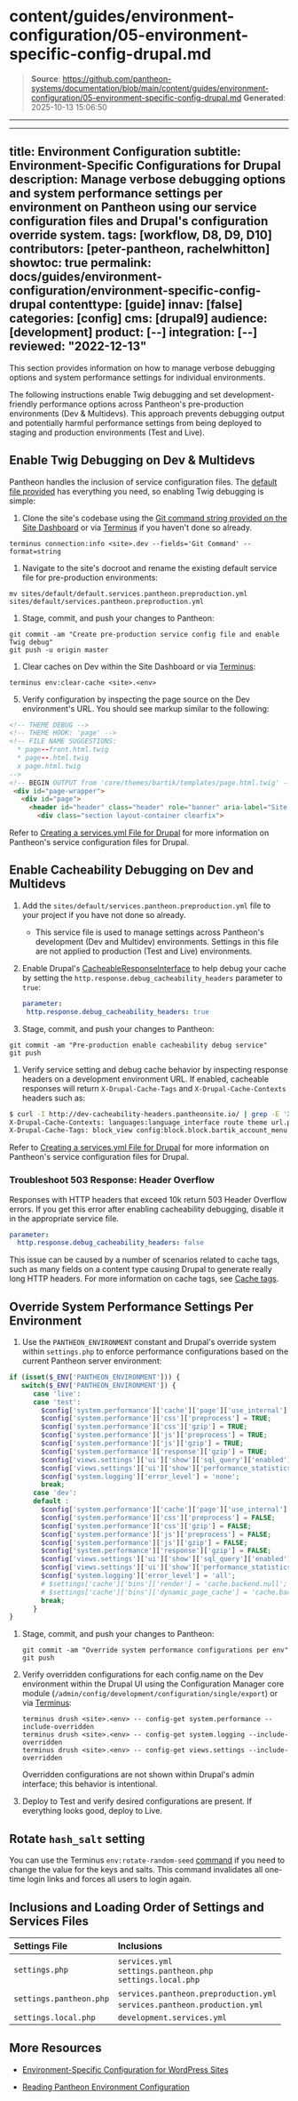 # content/guides/environment-configuration/05-environment-specific-config-drupal.md

> **Source**: https://github.com/pantheon-systems/documentation/blob/main/content/guides/environment-configuration/05-environment-specific-config-drupal.md
> **Generated**: 2025-10-13 15:06:50

---

---
title: Environment Configuration
subtitle: Environment-Specific Configurations for Drupal
description: Manage verbose debugging options and system performance settings per environment on Pantheon using our service configuration files and Drupal's configuration override system.
tags: [workflow, D8, D9, D10]
contributors: [peter-pantheon, rachelwhitton]
showtoc: true
permalink: docs/guides/environment-configuration/environment-specific-config-drupal
contenttype: [guide]
innav: [false]
categories: [config]
cms: [drupal9]
audience: [development]
product: [--]
integration: [--]
reviewed: "2022-12-13"
---

This section provides information on how to manage verbose debugging options and system performance settings for individual environments.

The following instructions enable Twig debugging and set development-friendly performance options across Pantheon's pre-production environments (Dev & Multidevs). This approach prevents debugging output and potentially harmful performance settings from being deployed to staging and production environments (Test and Live).

## Enable Twig Debugging on Dev & Multidevs
Pantheon handles the inclusion of service configuration files. The [default file provided](https://github.com/pantheon-upstreams/drupal-composer-managed/tree/main/web/sites/default) has everything you need, so enabling Twig debugging is simple:

1. Clone the site's codebase using the [Git command string provided on the Site Dashboard](/guides/git/git-config#clone-your-site-codebase) or via [Terminus](/terminus) if you haven't done so already.

 ```bash{promptUser: user}
 terminus connection:info <site>.dev --fields='Git Command' --format=string
 ```

1. Navigate to the site's docroot and rename the existing default service file for pre-production environments:

 ```bash{promptUser: user}
 mv sites/default/default.services.pantheon.preproduction.yml sites/default/services.pantheon.preproduction.yml
 ```

1. Stage, commit, and push your changes to Pantheon:

 ```bash{promptUser: user}
 git commit -am "Create pre-production service config file and enable Twig debug"
 git push -u origin master
 ```

1. Clear caches on Dev within the Site Dashboard or via [Terminus](/terminus):

 ```bash{promptUser: user}
 terminus env:clear-cache <site>.<env>
 ```

5. Verify configuration by inspecting the page source on the Dev environment's URL. You should see markup similar to the following:

 ```html
 <!-- THEME DEBUG -->
 <!-- THEME HOOK: 'page' -->
 <!-- FILE NAME SUGGESTIONS:
   * page--front.html.twig
   * page--.html.twig
   x page.html.twig
 -->
 <!-- BEGIN OUTPUT from 'core/themes/bartik/templates/page.html.twig' -->
  <div id="page-wrapper">
    <div id="page">
      <header id="header" class="header" role="banner" aria-label="Site header">
        <div class="section layout-container clearfix">
 ```

Refer to [Creating a services.yml File for Drupal](/services-yml) for more information on Pantheon's service configuration files for Drupal.

## Enable Cacheability Debugging on Dev and Multidevs

1. Add the `sites/default/services.pantheon.preproduction.yml` file to your project if you have not done so already.

    - This service file is used to manage settings across Pantheon's development (Dev and Multidev) environments. Settings in this file are not applied to production (Test and Live) environments.

1. Enable Drupal's [CacheableResponseInterface](https://api.drupal.org/api/drupal/core%21lib%21Drupal%21Core%21Cache%21CacheableResponseInterface.php/function/CacheableResponseInterface%3A%3AaddCacheableDependency/9.0.x) to help debug your cache by setting the `http.response.debug_cacheability_headers` parameter to `true`:

    ```yaml
    parameter:
     http.response.debug_cacheability_headers: true
    ```

1. Stage, commit, and push your changes to Pantheon:

  ```bash{promptUser: user}
  git commit -am "Pre-production enable cacheability debug service"
  git push
  ```

1. Verify service setting and debug cache behavior by inspecting response headers on a development environment URL. If enabled, cacheable responses will return `X-Drupal-Cache-Tags` and `X-Drupal-Cache-Contexts` headers such as:

  ```bash
  $ curl -I http://dev-cacheability-headers.pantheonsite.io/ | grep -E 'X-Drupal-Cache-Context|X-Drupal-Cache-Tags'
  X-Drupal-Cache-Contexts: languages:language_interface route theme url.path.parent url.query_args url.site user.node_grants:view user.permissions user.roles:authenticated
  X-Drupal-Cache-Tags: block_view config:block.block.bartik_account_menu config:block.block.bartik_branding config:block.block.bartik_breadcrumbs config:block.block.bartik_content config:block.block.bartik_footer config:block.block.bartik_help config:block.block.bartik_local_actions config:block.block.bartik_local_tasks config:block.block.bartik_main_menu config:block.block.bartik_messages config:block.block.bartik_page_title config:block.block.bartik_powered config:block.block.bartik_search config:block.block.bartik_tools config:block_list config:color.theme.bartik config:search.settings config:system.menu.account config:system.menu.footer config:system.menu.main config:system.menu.tools config:system.site config:user.role.anonymous config:views.view.frontpage http_response node_list rendered
  ```

Refer to [Creating a services.yml File for Drupal](/services-yml) for more information on Pantheon's service configuration files for Drupal.

### Troubleshoot 503 Response: Header Overflow

Responses with HTTP headers that exceed 10k return 503 Header Overflow errors. If you get this error after enabling cacheability debugging, disable it in the appropriate service file.

```yaml
parameter:
  http.response.debug_cacheability_headers: false
```

This issue can be caused by a number of scenarios related to cache tags, such as many fields on a content type causing Drupal to generate really long HTTP headers. For more information on cache tags, see [Cache tags](https://www.drupal.org/docs/drupal-apis/cache-api/cache-tags).

## Override System Performance Settings Per Environment

1. Use the `PANTHEON_ENVIRONMENT` constant and Drupal's override system within `settings.php` to enforce performance configurations based on the current Pantheon server environment:

  ```php
  if (isset($_ENV['PANTHEON_ENVIRONMENT'])) {
  	 switch($_ENV['PANTHEON_ENVIRONMENT']) {
  		case 'live':
  		case 'test':
          $config['system.performance']['cache']['page']['use_internal'] = TRUE;
          $config['system.performance']['css']['preprocess'] = TRUE;
          $config['system.performance']['css']['gzip'] = TRUE;
          $config['system.performance']['js']['preprocess'] = TRUE;
          $config['system.performance']['js']['gzip'] = TRUE;
          $config['system.performance']['response']['gzip'] = TRUE;
          $config['views.settings']['ui']['show']['sql_query']['enabled'] = FALSE;
          $config['views.settings']['ui']['show']['performance_statistics'] = FALSE;
          $config['system.logging']['error_level'] = 'none';
		  break;
  		case 'dev':
        default :
          $config['system.performance']['cache']['page']['use_internal'] = FALSE;
          $config['system.performance']['css']['preprocess'] = FALSE;
          $config['system.performance']['css']['gzip'] = FALSE;
          $config['system.performance']['js']['preprocess'] = FALSE;
          $config['system.performance']['js']['gzip'] = FALSE;
          $config['system.performance']['response']['gzip'] = FALSE;
          $config['views.settings']['ui']['show']['sql_query']['enabled'] = TRUE;
          $config['views.settings']['ui']['show']['performance_statistics'] = TRUE;
          $config['system.logging']['error_level'] = 'all';
          # $settings['cache']['bins']['render'] = 'cache.backend.null';
          # $settings['cache']['bins']['dynamic_page_cache'] = 'cache.backend.null';
		  break;
    	}
  }
  ```

1. Stage, commit, and push your changes to Pantheon:

    ```bash{promptUser: user}
    git commit -am "Override system performance configurations per env"
    git push
    ```

1. Verify overridden configurations for each config.name on the Dev environment within the Drupal UI using the Configuration Manager core module (`/admin/config/development/configuration/single/export`) or via [Terminus](/terminus):

   ```bash{promptUser: user}
   terminus drush <site>.<env> -- config-get system.performance --include-overridden
   terminus drush <site>.<env> -- config-get system.logging --include-overridden
   terminus drush <site>.<env> -- config-get views.settings --include-overridden
   ```

   <Alert title="Note" type="info">

   Overridden configurations are not shown within Drupal's admin interface; this behavior is intentional.

   </Alert>

1. Deploy to Test and verify desired configurations are present. If everything looks good, deploy to Live.

## Rotate `hash_salt` setting

You can use the Terminus `env:rotate-random-seed` [command](/terminus/commands/env-rotate-random-seed) if you need to change the value for the keys and salts. This command invalidates all one-time login links and forces all users to login again.

## Inclusions and Loading Order of Settings and Services Files

| Settings File         | Inclusions |
|:--------------------- |:---------- |
| `settings.php`          | `services.yml` <Popover title="Requires Manual Creation" content="Does not exist within Pantheon's upstream by default but is included if found on all Pantheon environments." /> <br /> `settings.pantheon.php` <br /> `settings.local.php` <Popover title=".gitignore" content="Excluded from version control via .gitignore within Pantheon's Drupal upstream. It is not loaded by default on any Pantheon environment but is included if found on local environments." /> |
| `settings.pantheon.php` | `services.pantheon.preproduction.yml` <Popover title="Requires Manual Creation" content="Does not exist within Pantheon's upstream by default but is included if found on Dev and Multidev Pantheon environments." /> <br /> `services.pantheon.production.yml` <Popover title="Requires Manual Creation" content="Does not exist within Pantheon's upstream by default but is included if found on Test and Live Pantheon environments." /> <br /> |
| `settings.local.php` <Popover title=".gitignore" content="Excluded from version control via .gitignore within Pantheon's Drupal upstream. It is not loaded by default on any Pantheon environment but is included if found on local environments." /> |  `development.services.yml` <Popover title=".gitignore" content="Excluded from version control via .gitignore within Pantheon's Drupal upstream. It is not included by default on any Pantheon environment." /> |


## More Resources

- [Environment-Specific Configuration for WordPress Sites](/guides/environment-configuration/environment-specific-config)

- [Reading Pantheon Environment Configuration](/guides/environment-configuration/read-environment-config)

